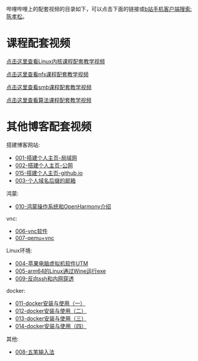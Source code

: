 哔哩哔哩上的配套视频的目录如下，可以点击下面的链接或[b站手机客户端搜索: 陈孝松](https://chenxiaosong.com/bili)。

# 课程配套视频

[点击这里查看Linux内核课程配套教学视频](https://chenxiaosong.com/course/kernel/video.html)

[点击这里查看nfs课程配套教学视频](https://chenxiaosong.com/course/nfs/video.html)

[点击这里查看smb课程配套教学视频](https://chenxiaosong.com/courses/smb/video.html)

[点击这里查看算法课程配套教学视频](https://chenxiaosong.com/course/algorithm/video.html)

# 其他博客配套视频

搭建博客网站:

- [001-搭建个人主页-局域网](https://www.bilibili.com/video/BV14z421z7Mb/)
- [002-搭建个人主页-公网](https://www.bilibili.com/video/BV1Tm421579v/)
- [015-搭建个人主页-github.io](https://www.bilibili.com/video/BV1AsNWekEKG/)
- [003-个人域名后缀的邮箱](https://www.bilibili.com/video/BV1uE421N7iC/)

鸿蒙:

- [010-鸿蒙操作系统和OpenHarmony介绍](https://www.bilibili.com/video/BV1Nf1FYYEjx/)

vnc:

- [006-vnc软件](https://www.bilibili.com/video/BV1fM4m127UM/)
- [007-qemu+vnc](https://www.bilibili.com/video/BV1mw4m1a7sE/)

Linux环境:

- [004-苹果电脑虚拟机软件UTM](https://www.bilibili.com/video/BV1uz421z7Wn/)
- [005-arm64的Linux通过Wine运行exe](https://www.bilibili.com/video/BV19s421T7ws/)
- [009-反向ssh和内网穿透](https://www.bilibili.com/video/BV1bs4peuEai/)

docker:

- [011-docker安装与使用（一）](https://www.bilibili.com/video/BV1vaDQY6E7f/)
- [012-docker安装与使用（二）](https://www.bilibili.com/video/BV1ntDYYhEND/)
- [013-docker安装与使用（三）](https://www.bilibili.com/video/BV14hDrYhE6r/)
- [014-docker安装与使用（四）](https://www.bilibili.com/video/BV1q1mrYgEd8/)

其他:

- [008-五笔输入法](https://www.bilibili.com/video/BV13i421Y7HY/)

